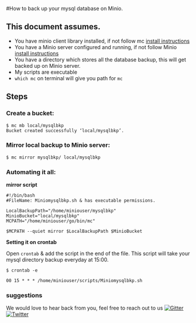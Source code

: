 #How to back up your mysql database on Minio. 

## This document assumes.
* You have minio client library installed, if not follow mc [install instructions](https://github.com/minio/mc/blob/master/README.md)
* You have a Minio server configured and running, if not follow Minio [install instructions](https://github.com/minio/minio/blob/master/README.md)
* You have a directory which stores all the database backup, this will get backed up on Minio server.
* My scripts are executable
* ``which mc`` on terminal will give you path for ``mc``

## Steps
### Create a bucket:
```
$ mc mb local/mysqlbkp
Bucket created successfully ‘local/mysqlbkp’.
```
### Mirror local backup to Minio server:

```
$ mc mirror mysqlbkp/ local/mysqlbkp

```
### Automating it all:

**mirror script**
```
#!/bin/bash
#FileName: Miniomysqlbkp.sh & has executable permissions.

LocalBackupPath="/home/miniouser/mysqlbkp"
MinioBucket="local/mysqlbkp"
MCPATH="/home/miniouser/go/bin/mc"

$MCPATH --quiet mirror $LocalBackupPath $MinioBucket

```
**Setting it on crontab**

Open ``crontab`` & add the script in the end of the file. This script will take your mysql directory backup everyday at 15:00.

```
$ crontab -e

00 15 * * * /home/miniouser/scripts/Miniomysqlbkp.sh

```

### suggestions
We would love to hear back from you, feel free to reach out to us [![Gitter](http://minio.io/img/gitter.svg)](https://gitter.im/minio/minio?utm_source=badge&utm_medium=badge&utm_campaign=pr-badge&utm_content=badge)  [![Twitter](http://minio.io/img/twitter.svg)](https://twitter.com/intent/user?screen_name=minio)
